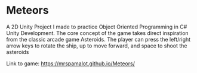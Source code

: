 # Meteors
A 2D Unity Project I made to practice Object Oriented Programming in C# Unity Development. The core concept of the game takes direct inspiration from the classic arcade game Asteroids. The player can press the left/right arrow keys to rotate the ship, up to move forward, and space to shoot the asteroids

Link to game: https://mrspamalot.github.io/Meteors/
